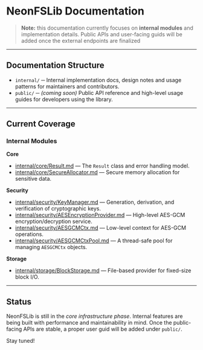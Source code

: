 # NeonFSLib Documentation

> **Note:** this documentation currently focuses on **internal modules** and implementation details.
> Public APIs and user-facing guids will be added once the external endpoints are finalized

---

## Documentation Structure

- `internal/` ─ Internal implementation docs, design notes and usage patterns for maintainers and contributors.
- `public/` ─ _(coming soon)_ Public API reference and high-level usage guides for developers using the library.

---

## Current Coverage

### Internal Modules

**Core**
- [internal/core/Result.md](internal/core/Result.md) — The `Result` class and error handling model.
- [internal/core/SecureAllocator.md](internal/core/SecureAllocator.md) — Secure memory allocation for sensitive data.

**Security**
- [internal/security/KeyManager.md](internal/security/KeyManager.md) — Generation, derivation, and verification of cryptographic keys.
- [internal/security/AESEncryptionProvider.md](internal/security/AESEncryptionProvider.md) — High-level AES-GCM encryption/decryption service.
- [internal/security/AESGCMCtx.md](internal/security/AESGCMCtx.md) — Low-level context for AES-GCM operations.
- [internal/security/AESGCMCtxPool.md](internal/security/AESGCMCtxPool.md) — A thread-safe pool for managing `AESGCMCtx` objects.

**Storage**
- [internal/storage/BlockStorage.md](internal/storage/BlockStorage.md) — File-based provider for fixed-size block I/O.

---

## Status

NeonFSLib is still in the **core infrastructure* phase*. Internal features are being built with performance and maintainability in mind.
Once the public-facing APIs are stable, a proper user guid will be added under `public/`.

Stay tuned!